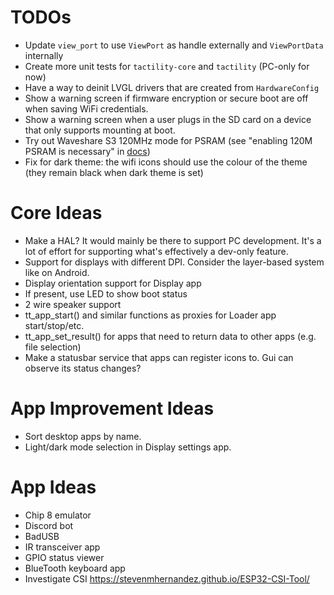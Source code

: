 # TODOs
- Update `view_port` to use `ViewPort` as handle externally and `ViewPortData` internally
- Create more unit tests for `tactility-core` and `tactility` (PC-only for now)
- Have a way to deinit LVGL drivers that are created from `HardwareConfig`
- Show a warning screen if firmware encryption or secure boot are off when saving WiFi credentials.
- Show a warning screen when a user plugs in the SD card on a device that only supports mounting at boot.
- Try out Waveshare S3 120MHz mode for PSRAM (see "enabling 120M PSRAM is necessary" in [docs](https://www.waveshare.com/wiki/ESP32-S3-Touch-LCD-4.3#Other_Notes))
- Fix for dark theme: the wifi icons should use the colour of the theme (they remain black when dark theme is set)
 
# Core Ideas
- Make a HAL? It would mainly be there to support PC development. It's a lot of effort for supporting what's effectively a dev-only feature.
- Support for displays with different DPI. Consider the layer-based system like on Android.
- Display orientation support for Display app
- If present, use LED to show boot status
- 2 wire speaker support
- tt_app_start() and similar functions as proxies for Loader app start/stop/etc.
- tt_app_set_result() for apps that need to return data to other apps (e.g. file selection)
- Make a statusbar service that apps can register icons to. Gui can observe its status changes?

# App Improvement Ideas
- Sort desktop apps by name.
- Light/dark mode selection in Display settings app.

# App Ideas
- Chip 8 emulator
- Discord bot
- BadUSB
- IR transceiver app
- GPIO status viewer
- BlueTooth keyboard app
- Investigate CSI https://stevenmhernandez.github.io/ESP32-CSI-Tool/